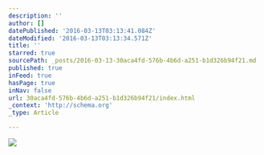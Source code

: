 ```yaml
---
description: ''
author: []
datePublished: '2016-03-13T03:13:41.084Z'
dateModified: '2016-03-13T03:13:34.571Z'
title: ''
starred: true
sourcePath: _posts/2016-03-13-30aca4fd-576b-4b6d-a251-b1d326b94f21.md
published: true
inFeed: true
hasPage: true
inNav: false
url: 30aca4fd-576b-4b6d-a251-b1d326b94f21/index.html
_context: 'http://schema.org'
_type: Article

---
```

![](https://the-grid-user-content.s3-us-west-2.amazonaws.com/49e151cd-64a3-43d1-8e39-30d0d891c6f4.png)